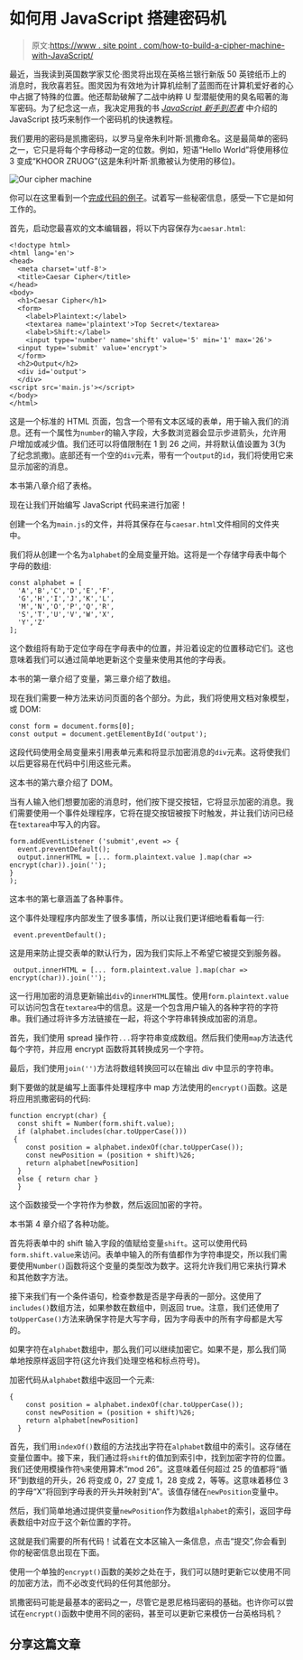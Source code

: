 # 如何用 JavaScript 搭建密码机

> 原文:[https://www . site point . com/how-to-build-a-cipher-machine-with-JavaScript/](https://www.sitepoint.com/how-to-build-a-cipher-machine-with-javascript/)

最近，当我读到英国数学家艾伦·图灵将出现在英格兰银行新版 50 英镑纸币上的消息时，我欣喜若狂。图灵因为有效地为计算机绘制了蓝图而在计算机爱好者的心中占据了特殊的位置。他还帮助破解了二战中纳粹 U 型潜艇使用的臭名昭著的海军密码。为了纪念这一点，我决定用我的书 [*JavaScript 新手到忍者*](https://www.sitepoint.com/premium/books/javascript-novice-to-ninja-2nd-edition/) 中介绍的 JavaScript 技巧来制作一个密码机的快速教程。

我们要用的密码是凯撒密码，以罗马皇帝朱利叶斯·凯撒命名。这是最简单的密码之一，它只是将每个字母移动一定的位数。例如，短语“Hello World”将使用移位 3 变成“KHOOR ZRUOG”(这是朱利叶斯·凯撒被认为使用的移位)。

![Our cipher machine](../Images/89b51e9f228125c2d8b350fce05aeeb6.png)

你可以在这里看到一个[完成代码的例子](https://codepen.io/daz4126/pen/VoywMN)。试着写一些秘密信息，感受一下它是如何工作的。

首先，启动您最喜欢的文本编辑器，将以下内容保存为`caesar.html`:

```
<!doctype html>
<html lang='en'>
<head>
  <meta charset='utf-8'>
  <title>Caesar Cipher</title>
</head>
<body>
  <h1>Caesar Cipher</h1>
  <form>
    <label>Plaintext:</label>
    <textarea name='plaintext'>Top Secret</textarea>
    <label>Shift:</label>
    <input type='number' name='shift' value='5' min='1' max='26'>
  <input type='submit' value='encrypt'>
  </form>
  <h2>Output</h2>
  <div id='output'>
  </div>
<script src='main.js'></script>
</body>
</html>
```

这是一个标准的 HTML 页面，包含一个带有文本区域的表单，用于输入我们的消息。还有一个属性为`number`的输入字段，大多数浏览器会显示步进箭头，允许用户增加或减少值。我们还可以将值限制在 1 到 26 之间，并将默认值设置为 3(为了纪念凯撒)。底部还有一个空的`div`元素，带有一个`output`的`id`，我们将使用它来显示加密的消息。

本书第八章介绍了表格。

现在让我们开始编写 JavaScript 代码来进行加密！

创建一个名为`main.js`的文件，并将其保存在与`caesar.html`文件相同的文件夹中。

我们将从创建一个名为`alphabet`的全局变量开始。这将是一个存储字母表中每个字母的数组:

```
const alphabet = [
  'A','B','C','D','E','F',
  'G','H','I','J','K','L',
  'M','N','O','P','Q','R',
  'S','T','U','V','W','X',
  'Y','Z'
]; 
```

这个数组将有助于定位字母在字母表中的位置，并沿着设定的位置移动它们。这也意味着我们可以通过简单地更新这个变量来使用其他的字母表。

本书的第一章介绍了变量，第三章介绍了数组。

现在我们需要一种方法来访问页面的各个部分。为此，我们将使用文档对象模型，或 DOM:

```
const form = document.forms[0];
const output = document.getElementById('output'); 
```

这段代码使用全局变量来引用表单元素和将显示加密消息的`div`元素。这将使我们以后更容易在代码中引用这些元素。

这本书的第六章介绍了 DOM。

当有人输入他们想要加密的消息时，他们按下提交按钮，它将显示加密的消息。我们需要使用一个事件处理程序，它将在提交按钮被按下时触发，并让我们访问已经在`textarea`中写入的内容。

```
form.addEventListener ('submit',event => {
  event.preventDefault();
  output.innerHTML = [... form.plaintext.value ].map(char => encrypt(char)).join('');
}
); 
```

这本书的第七章涵盖了各种事件。

这个事件处理程序内部发生了很多事情，所以让我们更详细地看看每一行:

```
 event.preventDefault(); 
```

这是用来防止提交表单的默认行为，因为我们实际上不希望它被提交到服务器。

```
 output.innerHTML = [... form.plaintext.value ].map(char => encrypt(char)).join(''); 
```

这一行用加密的消息更新输出`div`的`innerHTML`属性。使用`form.plaintext.value`可以访问包含在`textarea`中的信息。这是一个包含用户输入的各种字符的字符串。我们通过将许多方法链接在一起，将这个字符串转换成加密的消息。

首先，我们使用 spread 操作符`...`将字符串变成数组。然后我们使用`map`方法迭代每个字符，并应用 encrypt 函数将其转换成另一个字符。

最后，我们使用`join('')`方法将数组转换回可以在输出 div 中显示的字符串。

剩下要做的就是编写上面事件处理程序中 map 方法使用的`encrypt()`函数。这是将应用凯撒密码的代码:

```
function encrypt(char) {
  const shift = Number(form.shift.value);
  if (alphabet.includes(char.toUpperCase()))
 { 
    const position = alphabet.indexOf(char.toUpperCase());
    const newPosition = (position + shift)%26;
    return alphabet[newPosition] 
  }
  else { return char }
  } 
```

这个函数接受一个字符作为参数，然后返回加密的字符。

本书第 4 章介绍了各种功能。

首先将表单中的 shift 输入字段的值赋给变量`shift`。这可以使用代码`form.shift.value`来访问。表单中输入的所有值都作为字符串提交，所以我们需要使用`Number()`函数将这个变量的类型改为数字。这将允许我们用它来执行算术和其他数字方法。

接下来我们有一个条件语句，检查参数是否是字母表的一部分。这使用了`includes()`数组方法，如果参数在数组中，则返回 true。注意，我们还使用了`toUpperCase()`方法来确保字符是大写字母，因为字母表中的所有字母都是大写的。

如果字符在`alphabet`数组中，那么我们可以继续加密它。如果不是，那么我们简单地按原样返回字符(这允许我们处理空格和标点符号)。

加密代码从`alphabet`数组中返回一个元素:

```
{ 
    const position = alphabet.indexOf(char.toUpperCase());
    const newPosition = (position + shift)%26;
    return alphabet[newPosition] 
  } 
```

首先，我们用`indexOf()`数组的方法找出字符在`alphabet`数组中的索引。这存储在变量位置中。接下来，我们通过将`shift`的值加到索引中，找到加密字符的位置。我们还使用模操作符`%`来使用算术“mod 26”。这意味着任何超过 25 的值都将“循环”到数组的开头，26 将变成 0，27 变成 1，28 变成 2，等等。这意味着移位 3 的字母“X”将回到字母表的开头并映射到“A”。该值存储在`newPosition`变量中。

然后，我们简单地通过提供变量`newPosition`作为数组`alphabet`的索引，返回字母表数组中对应于这个新位置的字符。

这就是我们需要的所有代码！试着在文本区输入一条信息，点击“提交”,你会看到你的秘密信息出现在下面。

使用一个单独的`encrypt()`函数的美妙之处在于，我们可以随时更新它以使用不同的加密方法，而不必改变代码的任何其他部分。

凯撒密码可能是最基本的密码之一，尽管它是恩尼格玛密码的基础。也许你可以尝试在`encrypt()`函数中使用不同的密码，甚至可以更新它来模仿一台英格玛机？

## 分享这篇文章